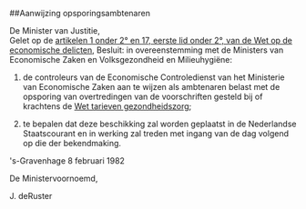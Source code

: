 <meta http-equiv='Content-Type' content='text/html; charset=utf-8' />

##Aanwijzing opsporingsambtenaren

De Minister van Justitie,  
Gelet op de [artikelen 1 onder 2° en 17, eerste lid onder 2°, van de Wet op de economische delicten](../../../../wet/wet/op/de/economische/delicten/BWBR0002063/README.md),
Besluit:    in overeenstemming met de Ministers van Economische Zaken en Volksgezondheid en Milieuhygiëne: 

1. de controleurs van de Economische Controledienst van het Ministerie van Economische Zaken aan te wijzen als ambtenaren belast met de opsporing van overtredingen van de voorschriften gesteld bij of krachtens de [Wet tarieven gezondheidszorg](../../../../wet/wet/tarieven/gezondheidszorg/BWBR0003356/README.md); 

2. te bepalen dat deze beschikking zal worden geplaatst in de Nederlandse Staatscourant en in werking zal treden met ingang van de dag volgend op die der bekendmaking.     

's-Gravenhage 
8 februari 1982    

De 
Ministervoornoemd, 

J. deRuster    
